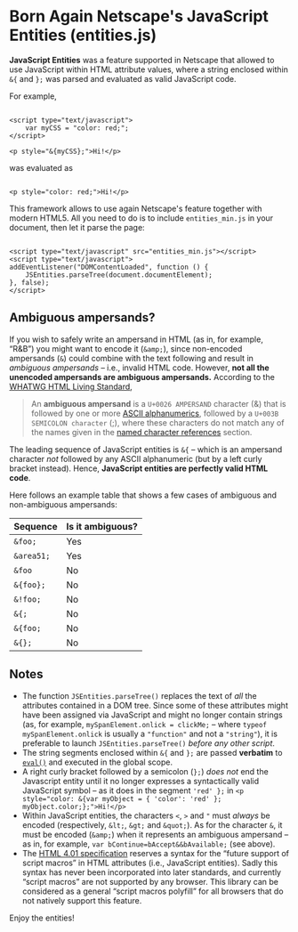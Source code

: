 # Born Again Netscape's JavaScript Entities (entities.js)

**JavaScript Entities** was a feature supported in Netscape that allowed to use JavaScript within HTML attribute values, where a string enclosed within `&{` and `};` was parsed and evaluated as valid JavaScript code.

For example,

~~~~~~~~~~~~~~~~~~~~~{.html}

<script type="text/javascript">
	var myCSS = "color: red;";
</script>

<p style="&{myCSS};">Hi!</p>

~~~~~~~~~~~~~~~~~~~~~

was evaluated as

~~~~~~~~~~~~~~~~~~~~~{.html}

<p style="color: red;">Hi!</p>

~~~~~~~~~~~~~~~~~~~~~

This framework allows to use again Netscape's feature together with modern HTML5. All you need to do is to include `entities_min.js` in your document, then let it parse the page:

~~~~~~~~~~~~~~~~~~~~~{.html}

<script type="text/javascript" src="entities_min.js"></script>
<script type="text/javascript">
addEventListener("DOMContentLoaded", function () {
	JSEntities.parseTree(document.documentElement);
}, false);
</script>

~~~~~~~~~~~~~~~~~~~~~

## Ambiguous ampersands?

If you wish to safely write an ampersand in HTML (as in, for example, &ldquo;R&amp;B&rdquo;) you might want to encode it (`&amp;`), since non-encoded ampersands (`&`) could combine with the text following and result in *ambiguous ampersands* &ndash; i.e., invalid HTML code. However, **not all the unencoded ampersands are ambiguous ampersands.** According to the [WHATWG HTML Living Standard](https://html.spec.whatwg.org/multipage/syntax.html#syntax-ambiguous-ampersand),

> An **ambiguous ampersand** is a `U+0026 AMPERSAND` character (&amp;) that is followed by one or more [ASCII alphanumerics](https://infra.spec.whatwg.org/#ascii-alphanumeric), followed by a `U+003B SEMICOLON character` (;), where these characters do not match any of the names given in the [named character references](https://html.spec.whatwg.org/multipage/syntax.html#named-character-references) section.

The leading sequence of JavaScript entities is `&{` &ndash; which is an ampersand character *not* followed by any ASCII alphanumeric (but by a left curly bracket instead). Hence, **JavaScript entities are perfectly valid HTML code**.

Here follows an example table that shows a few cases of ambiguous and non-ambiguous ampersands:

| Sequence         | Is it ambiguous? |
|------------------|------------------|
| `&foo;`          | Yes              |
| `&area51;`       | Yes              |
| `&foo`           | No               |
| `&{foo};`        | No               |
| `&!foo;`         | No               |
| `&{;`            | No               |
| `&{foo;`         | No               |
| `&{};`           | No               |

## Notes

- The function `JSEntities.parseTree()` replaces the text of *all* the attributes contained in a DOM tree. Since some of these attributes might have been assigned via JavaScript and might no longer contain strings (as, for example, `mySpanElement.onlick = clickMe;` &ndash; where `typeof mySpanElement.onlick` is usually a `"function"` and not a `"string"`), it is preferable to launch `JSEntities.parseTree()` *before any other script*.
- The string segments enclosed within `&{` and `};` are passed **verbatim** to [`eval()`](https://developer.mozilla.org/en-US/docs/Web/JavaScript/Reference/Global_Objects/eval) and executed in the global scope.
- A right curly bracket followed by a semicolon (`};`) *does not* end the Javascript entity until it no longer expresses a syntactically valid JavaScript symbol &ndash; as it does in the segment `'red' };` in `<p style="color: &{var myObject = { 'color': 'red' }; myObject.color;};">Hi!</p>`
- Within JavaScript entities, the characters `<`, `>` and `"` must *always* be encoded (respectively, `&lt;`, `&gt;` and `&quot;`). As for the character `&`, it must be encoded (`&amp;`) when it represents an ambiguous ampersand &ndash; as in, for example, `var bContinue=bAccept&&bAvailable;` (see above).
- The [HTML 4.01 specification](http://www.w3.org/TR/REC-html40/appendix/notes.html#h-B.7.1) reserves a syntax for the &ldquo;future support of script macros&rdquo; in HTML attributes (i.e., JavaScript entities). Sadly this syntax has never been incorporated into later standards, and currently &ldquo;script macros&rdquo; are not supported by any browser. This library can be considered as a general &ldquo;script macros polyfill&rdquo; for all browsers that do not natively support this feature.

Enjoy the entities!
